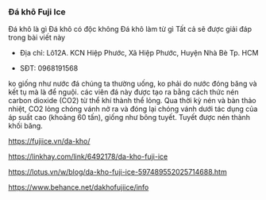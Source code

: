 ### Đá khô Fuji Ice

Đá khô là gì Đá khô có độc không Đá khô làm từ gì Tất cả sẽ được giải đáp trong bài viết này

- Địa chỉ: Lô12A. KCN Hiệp Phước, Xã Hiệp Phước, Huyện Nhà Bè Tp. HCM

- SĐT: 0968191568

ko giống như nước đá chúng ta thường uống, ko phải do nước đóng băng và kết tụ mà là để nguội. các viên đá này được tạo ra bằng cách thức nén carbon dioxide (CO2) từ thể khí thành thể lỏng. Qua thời kỳ nén và bàn thảo nhiệt, CO2 lỏng chóng vánh nở ra và đóng lại chóng vánh dưới tác dụng của áp suất cao (khoảng 60 tấn), giống như bông tuyết. Tuyết được nén thành khối băng.

https://fujiice.vn/da-kho/

https://linkhay.com/link/6492178/da-kho-fuji-ice

https://lotus.vn/w/blog/da-kho-fuji-ice-597489552025714688.htm

https://www.behance.net/dakhofujiice/info
